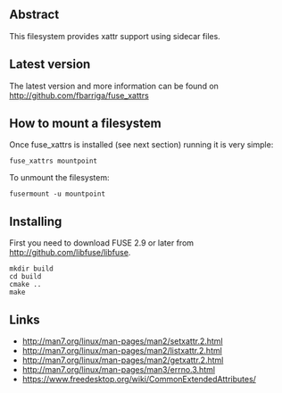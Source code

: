 ## Abstract

This filesystem provides xattr support using sidecar files.

## Latest version

The latest version and more information can be found on
http://github.com/fbarriga/fuse_xattrs


## How to mount a filesystem

Once fuse_xattrs is installed (see next section) running it is very simple:

    fuse_xattrs mountpoint

To unmount the filesystem:

    fusermount -u mountpoint


## Installing

First you need to download FUSE 2.9 or later from
http://github.com/libfuse/libfuse.

    mkdir build
    cd build
    cmake ..
    make


## Links

- http://man7.org/linux/man-pages/man2/setxattr.2.html
- http://man7.org/linux/man-pages/man2/listxattr.2.html
- http://man7.org/linux/man-pages/man2/getxattr.2.html
- http://man7.org/linux/man-pages/man3/errno.3.html
- https://www.freedesktop.org/wiki/CommonExtendedAttributes/
